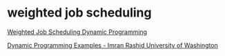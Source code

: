 # weighted job scheduling

[Weighted Job Scheduling Dynamic Programming](https://youtu.be/cr6Ip0J9izc?feature=shared)

[Dynamic Programming Examples - Imran Rashid University of Washington](https://courses.cs.washington.edu/courses/cse417/08wi/notes/11-dp-sched-complete.pdf)
